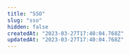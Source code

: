 ```yaml
---
title: "SSO"
slug: "sso"
hidden: false
createdAt: "2023-03-27T17:40:04.768Z"
updatedAt: "2023-03-27T17:40:04.768Z"
---
```

